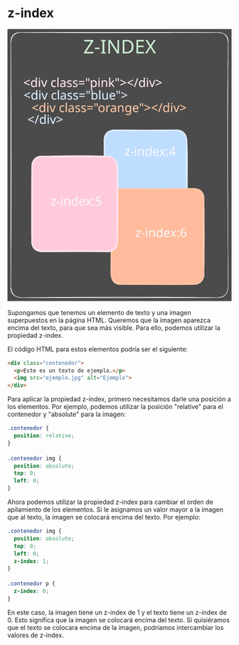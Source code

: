 # z-index

![ejemplo](/images/z-index.svg "pseudoclases y pseudoelementos")

Supongamos que tenemos un elemento de texto y una imagen superpuestos en la página HTML. Queremos que la imagen aparezca encima del texto, para que sea más visible. Para ello, podemos utilizar la propiedad z-index.

El código HTML para estos elementos podría ser el siguiente:

```html
<div class="contenedor">
  <p>Este es un texto de ejemplo.</p>
  <img src="ejemplo.jpg" alt="Ejemplo">
</div>
```

Para aplicar la propiedad z-index, primero necesitamos darle una posición a los elementos. Por ejemplo, podemos utilizar la posición "relative" para el contenedor y "absolute" para la imagen:

```css
.contenedor {
  position: relative;
}

.contenedor img {
  position: absolute;
  top: 0;
  left: 0;
}
```

Ahora podemos utilizar la propiedad z-index para cambiar el orden de apilamiento de los elementos. Si le asignamos un valor mayor a la imagen que al texto, la imagen se colocará encima del texto. Por ejemplo:

```css
.contenedor img {
  position: absolute;
  top: 0;
  left: 0;
  z-index: 1;
}

.contenedor p {
  z-index: 0;
}
```

En este caso, la imagen tiene un z-index de 1 y el texto tiene un z-index de 0. Esto significa que la imagen se colocará encima del texto. Si quisiéramos que el texto se colocara encima de la imagen, podríamos intercambiar los valores de z-index.
